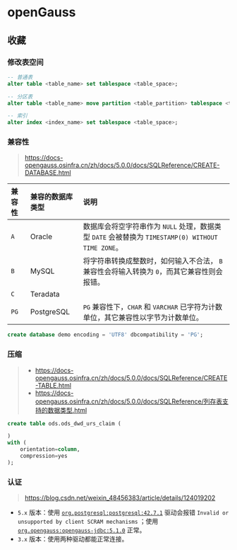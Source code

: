 # openGauss

## 收藏

### 修改表空间

```sql
-- 普通表
alter table <table_name> set tablespace <table_space>;

-- 分区表
alter table <table_name> move partition <table_partition> tablespace <table_space>;

-- 索引
alter index <index_name> set tablespace <table_space>;
```

### 兼容性

> https://docs-opengauss.osinfra.cn/zh/docs/5.0.0/docs/SQLReference/CREATE-DATABASE.html

| 兼容性 | 兼容的数据库类型 | 说明                                                                                              |
| :----- | :--------------- | :------------------------------------------------------------------------------------------------ |
| `A`    | Oracle           | 数据库会将空字符串作为 `NULL` 处理，数据类型 `DATE` 会被替换为 `TIMESTAMP(0) WITHOUT TIME ZONE`。 |
| `B`    | MySQL            | 将字符串转换成整数时，如何输入不合法， `B` 兼容性会将输入转换为 `0`，而其它兼容性则会报错。       |
| `C`    | Teradata         |                                                                                                   |
| `PG`   | PostgreSQL       | `PG` 兼容性下，`CHAR` 和 `VARCHAR` 已字符为计数单位，其它兼容性以字节为计数单位。                 |

```sql
create database demo encoding = 'UTF8' dbcompatibility = 'PG';
```

### 压缩

> -   https://docs-opengauss.osinfra.cn/zh/docs/5.0.0/docs/SQLReference/CREATE-TABLE.html
> -   https://docs-opengauss.osinfra.cn/zh/docs/5.0.0/docs/SQLReference/列存表支持的数据类型.html

```sql
create table ods.ods_dwd_urs_claim (

)
with (
    orientation=column,
    compression=yes
);
```

### 认证

> https://blog.csdn.net/weixin_48456383/article/details/124019202

-   `5.x` 版本：使用 [`org.postgresql:postgresql:42.7.1`](https://repo1.maven.org/maven2/org/postgresql/postgresql/42.7.1/postgresql-42.7.1.jar) 驱动会报错 `Invalid or unsupported by client SCRAM mechanisms` ；使用 [`org.opengauss:opengauss-jdbc:5.1.0`](https://repo1.maven.org/maven2/org/opengauss/opengauss-jdbc/5.1.0/opengauss-jdbc-5.1.0.jar) 正常。
-   `3.x` 版本：使用两种驱动都能正常连接。
